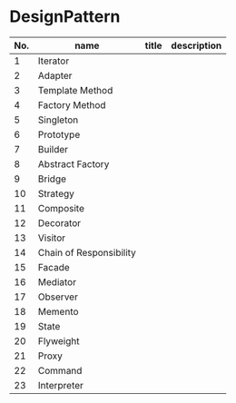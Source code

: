 # DesignPattern

<table>
<thead>
	<th>No.</th>
	<th>name</th>
    <th>title</th>
	<th>description</th>
</thead>
<tbody>
	<tr>
		<td>1</td><td>Iterator</td><td></td><td></td>
	</tr>
	<tr>
		<td>2</td><td>Adapter</td><td></td><td></td>
	</tr>
	<tr>
		<td>3</td><td>Template Method</td><td></td><td></td>
	</tr>
	<tr>
		<td>4</td><td>Factory Method</td><td></td><td></td>
	</tr>
	<tr>
		<td>5</td><td>Singleton</td><td></td><td></td>
	</tr>
	<tr>
		<td>6</td><td>Prototype</td><td></td><td></td>
	</tr>
	<tr>
		<td>7</td><td>Builder</td><td></td><td></td>
	</tr>
	<tr>
		<td>8</td><td>Abstract Factory</td><td></td>
	</tr>
	<tr>
		<td>9</td><td>Bridge</td><td></td><td></td>
	</tr>
	<tr>
		<td>10</td><td>Strategy</td><td></td><td></td>
	</tr>
	<tr>
		<td>11</td><td>Composite</td><td></td><td></td>
	</tr>
	<tr>
		<td>12</td><td>Decorator</td><td></td><td></td>
	</tr>
	<tr>
		<td>13</td><td>Visitor</td><td></td><td></td>
	</tr>
	<tr>
		<td>14</td><td>Chain of Responsibility</td><td></td><td></td>
	</tr>
	<tr>
		<td>15</td><td>Facade</td><td></td><td></td>
	</tr>
	<tr>
		<td>16</td><td>Mediator</td><td></td><td></td>
	</tr>
	<tr>
		<td>17</td><td>Observer</td><td></td><td></td>
	</tr>
	<tr>
		<td>18</td><td>Memento</td><td></td><td></td>
	</tr>
	<tr>
		<td>19</td><td>State</td><td></td><td></td>
	</tr>
	<tr>
		<td>20</td><td>Flyweight</td><td></td><td></td>
	</tr>
	<tr>
		<td>21</td><td>Proxy</td><td></td><td></td>
	</tr>
	<tr>
		<td>22</td><td>Command</td><td></td><td></td>
	</tr>
	<tr>
		<td>23</td><td>Interpreter</td><td></td><td></td>
	</tr>
</tbody>
</table>
